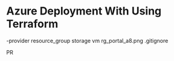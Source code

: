 # Azure Deployment With Using Terraform

-provider
resource_group
storage
vm
rg_portal_a8.png
.gitignore


PR
